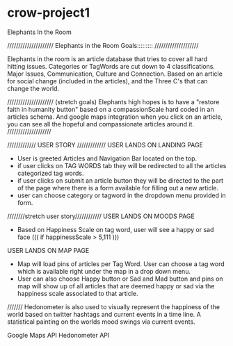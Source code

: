 # crow-project1
Elephants In the Room

/////////////////////
Elephants in the Room Goals:::::::::
////////////////////


Elephants in the room is an article database that tries to cover all hard hitting issues.
Categories or TagWords are cut down to 4 classifications.
Major Issues, Communication, Culture and Connection.
Based on an article for social change (included in the articles), and the Three C's that can change the world.


///////////////////// (stretch goals)
Elephants high hopes is to have a "restore faith in humanity button" based on a compassionScale hard coded in an articles schema.
And google maps integration when you click on an article, you can see all the hopeful and compassionate articles around it.
////////////////////



/////////////
USER STORY
/////////////
USER LANDS ON LANDING PAGE
- User is greeted Articles and Navigation Bar located on the top.
- if user clicks on TAG WORDS tab they will be redirected to all the articles categorized tag words.
- if user clicks on submit an article button they will be directed to the part of the page where there is a form available for filling out a new article.
- user can choose category or tagword in the dropdown menu provided in form.




////////stretch user story////////////
USER LANDS ON MOODS PAGE
- Based on Happiness Scale on tag word, user will see a happy or sad face
((( if happinessScale > 5,111 )))

USER LANDS ON MAP PAGE
- Map will load pins of articles per Tag Word.  User can choose a tag word which is available right under the map in a drop down menu.
- User can also choose Happy button or Sad and Mad button and pins on map will show up of all articles that are deemed happy or sad via the happiness scale associated to that article.




/////// Hedonometer is also used to visually represent the happiness of the world based on twitter hashtags and current events in a time line. A statistical painting on the worlds mood swings via current events.








Google Maps API
Hedonometer API
